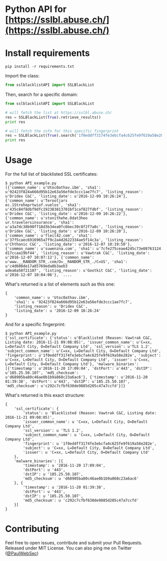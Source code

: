 Python API for [https://sslbl.abuse.ch/](https://sslbl.abuse.ch/)
========


Install requirements
========

```shell
pip install -r requirements.txt
```

Import the class:

```python
from sslblacklistAPI import SSLBlackList
```

Then, search for a specific domain:


```python
from sslblacklistAPI import SSLBlackList

# will fetch the list at https://sslbl.abuse.ch/
res = SSLBlackList(True).retrieve_results()
print res

# will fetch the info for this specific fingerprint
res = SSLBlackList(True).search('1f0eddff3174fe3ebcfa4c625fe9f619a58e282e')
print res
```

Usage
========


For the full list of blacklisted SSL certificates: 

```shell
$ python API_example.py
[{'common_name': u'Utoc0athav.ibm', 'sha1': u'92423f824a666d95b12e63a56efde3ccc1ae7fc7', 'listing_reason': u'Dridex C&C', 'listing_date': u'2016-12-09 10:26:24'}, {'common_name': u'Terootjars
ec.1Streheprtwiof.vuelos', 'sha1': u'435c84f8dbf9dfc192383813701bf1caf827fdbf', 'listing_reason': u'Dridex C&C', 'listing_date': u'2016-12-09 10:26:22'}, {'common_name': u'stonithehe.Odat3heo
ur.travelersinsurance', 'sha1': u'a3a7dc38b90f718d3b34ea0fc6bec39c8f2f7a8c', 'listing_reason': u'Dridex C&C', 'listing_date': u'2016-12-09 10:26:20'}, {'common_name': u'fleil42.com', 'sha1': 
u'37f5caec6916965a7f9c2a4d2622334ae5f14c3a', 'listing_reason': u'Chthonic C&C', 'listing_date': u'2016-12-07 10:19:50'}, {'common_name': u'suwenzna.com', 'sha1': u'7cfe275ceae4245c73e08763124
d17ccaa19bf44', 'listing_reason': u'Vawtrak C&C', 'listing_date': u'2016-12-07 10:07:12'}, {'common_name': u'www.__RANDOM_STR_.com/O=__RANDOM_STR_./C=US', 'sha1': u'c4d608de17a85769eda8b3aeb3
adea6a58f21107', 'listing_reason': u'Gootkit C&C', 'listing_date': u'2016-12-07 10:04:06'},  ....
```

What's returned is a list of elements such as this one: 
```
{
    'common_name': u 'Utoc0athav.ibm',
    'sha1': u '92423f824a666d95b12e63a56efde3ccc1ae7fc7',
    'listing_reason': u 'Dridex C&C',
    'listing_date': u '2016-12-09 10:26:24'
}
```

And for a specific fingerprint:

```shell
$ python API_example.py 
{'ssl_certificate': {'status': u'Blacklisted (Reason: Vawtrak C&C, Listing date: 2016-11-21 09:08:05)', 'issuer_common_name': u'C=xx, L=Default City, O=Default Company Ltd', 'ssl_version': u'TLS 1.2', 'subject_common_name': u'C=xx, L=Default City, O=Default Company Ltd', 'fingerprint': u'1f0eddff3174fe3ebcfa4c625fe9f619a58e282e', 'subject': u'C=xx, L=Default City, O=Default Company Ltd', 'issuer': u'C=xx, L=Default City, O=Default Company Ltd'}, 'malware_binaries': [{'timestamp': u'2016-11-20 17:09:04', 'dstPort': u'443', 'dstIP': u'185.25.50.107', 'md5_checksum': u'd68905ba80c46ae0b1b9a868c23a6ac6'}, {'timestamp': u'2016-11-20 01:39:38', 'dstPort': u'443', 'dstIP': u'185.25.50.107', 'md5_checksum': u'c292c7cfbf630de9885d205c47a7ccfd'}]}
```

What's returned is this exact structure: 
```
{
    'ssl_certificate': {
        'status': u 'Blacklisted (Reason: Vawtrak C&C, Listing date: 2016-11-21 09:08:05)',
        'issuer_common_name': u 'C=xx, L=Default City, O=Default Company Ltd',
        'ssl_version': u 'TLS 1.2',
        'subject_common_name': u 'C=xx, L=Default City, O=Default Company Ltd',
        'fingerprint': u '1f0eddff3174fe3ebcfa4c625fe9f619a58e282e',
        'subject': u 'C=xx, L=Default City, O=Default Company Ltd',
        'issuer': u 'C=xx, L=Default City, O=Default Company Ltd'
    },
    'malware_binaries': [{
        'timestamp': u '2016-11-20 17:09:04',
        'dstPort': u '443',
        'dstIP': u '185.25.50.107',
        'md5_checksum': u 'd68905ba80c46ae0b1b9a868c23a6ac6'
    }, {
        'timestamp': u '2016-11-20 01:39:38',
        'dstPort': u '443',
        'dstIP': u '185.25.50.107',
        'md5_checksum': u 'c292c7cfbf630de9885d205c47a7ccfd'
    }]
}
```

Contributing
=======

Feel free to open issues, contribute and submit your Pull Requests. Released under MIT License.
You can also ping me on Twitter ([@PaulWebSec](https://twitter.com/PaulWebSec))
